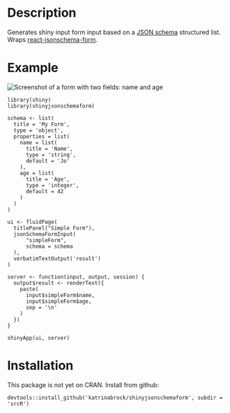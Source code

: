 # Description

Generates shiny input form input based on
a [JSON schema](https://json-schema.org/) structured list. Wraps
[react-jsonschema-form](https://rjsf-team.github.io/react-jsonschema-form/docs/).

# Example

![Screenshot of a form with two fields: name and age](https://github.com/katrinabrock/shinyjsonschemaform/assets/16126168/a0880f28-3258-4ed2-a5c2-ee7e62e8450c)

```{r}
library(shiny)
library(shinyjsonschemaform)

schema <- list(
  title = 'My Form',
  type = 'object',
  properties = list(
    name = list(
      title = 'Name',
      type = 'string',
      default = 'Jo'
    ),
    age = list(
      title = 'Age',
      type = 'integer',
      default = 42
    )
  )
)

ui <- fluidPage(
  titlePanel("Simple Form"),
  jsonSchemaFormInput(
      "simpleForm",
      schema = schema
  ),
  verbatimTextOutput('result')
)

server <- function(input, output, session) {
  output$result <- renderText({
    paste(
      input$simpleForm$name,
      input$simpleForm$age,
      sep = '\n'
    )
  })
}

shinyApp(ui, server)
```

# Installation

This package is not yet on CRAN. Install from github:

```{r}
devtools::install_github('katrinabrock/shinyjsonschemaform', subdir = 'srcR')
```
